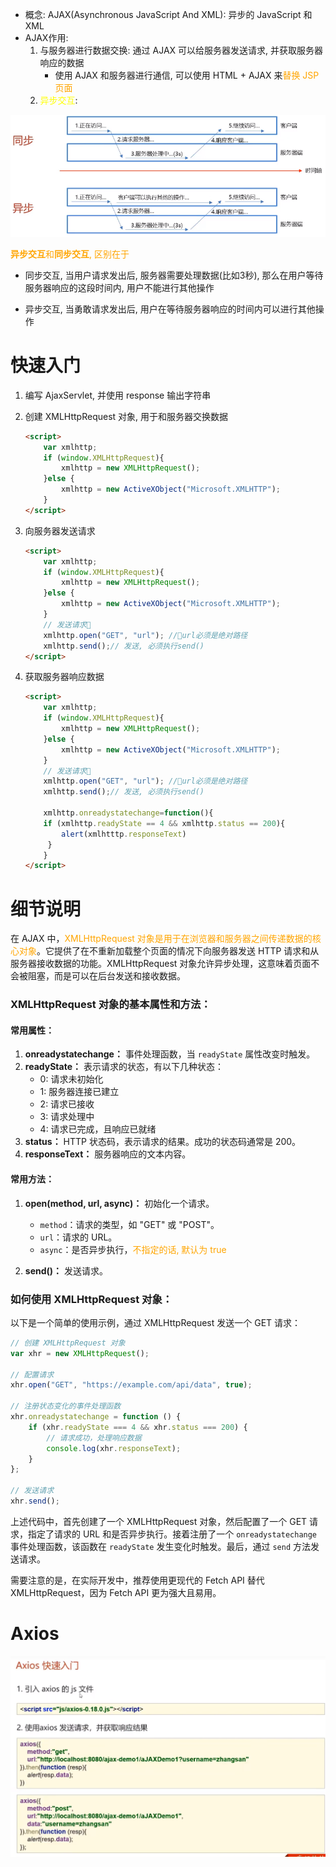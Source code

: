 + 概念: AJAX(Asynchronous JavaScript And XML): 异步的 JavaScript 和 XML
+ AJAX作用: 
  1. 与服务器进行数据交换: 通过 AJAX 可以给服务器发送请求, 并获取服务器响应的数据
     + 使用 AJAX 和服务器进行通信, 可以使用 HTML + AJAX 来<font color='orange'>替换 JSP 页面</font>
  2. <font color='yellow'>异步交互</font>: 

![image-20231212152110453](AJAX.assets/image-20231212152110453.png)

<font color='orange'>**异步交互**和**同步交互**, 区别在于</font>

+ 同步交互, 当用户请求发出后, 服务器需要处理数据(比如3秒), 那么在用户等待服务器响应的这段时间内, 用户不能进行其他操作 

+ 异步交互, 当勇敢请求发出后, 用户在等待服务器响应的时间内可以进行其他操作





# 快速入门

1. 编写 AjaxServlet, 并使用 response 输出字符串

2. 创建 XMLHttpRequest 对象, 用于和服务器交换数据

   ```html
   <script>
       var xmlhttp;
       if (window.XMLHttpRequest){
           xmlhttp = new XMLHttpRequest();
       }else {
           xmlhttp = new ActiveXObject("Microsoft.XMLHTTP");
       }
   </script>
   ```

3. 向服务器发送请求

   ```html
   <script>
       var xmlhttp;
       if (window.XMLHttpRequest){
           xmlhttp = new XMLHttpRequest();
       }else {
           xmlhttp = new ActiveXObject("Microsoft.XMLHTTP");
       }
       // 发送请求🎁
       xmlhttp.open("GET", "url"); //🎁url必须是绝对路径
       xmlhttp.send();// 发送, 必须执行send()
   </script>
   ```

4. 获取服务器响应数据

   ```html
   <script>
       var xmlhttp;
       if (window.XMLHttpRequest){
           xmlhttp = new XMLHttpRequest();
       }else {
           xmlhttp = new ActiveXObject("Microsoft.XMLHTTP");
       }
       // 发送请求🎁
       xmlhttp.open("GET", "url"); //🎁url必须是绝对路径
       xmlhttp.send();// 发送, 必须执行send()
       
       xmlhttp.onreadystatechange=function(){
       if (xmlhttp.readyState == 4 && xmlhttp.status == 200){
           alert(xmlhtttp.responseText)
   	    }
       }
   </script>
   ```

    



# 细节说明

在 AJAX 中，<font color='orange'>XMLHttpRequest 对象是用于在浏览器和服务器之间传递数据的核心对象</font>。它提供了在不重新加载整个页面的情况下向服务器发送 HTTP 请求和从服务器接收数据的功能。XMLHttpRequest 对象允许异步处理，这意味着页面不会被阻塞，而是可以在后台发送和接收数据。

### XMLHttpRequest 对象的基本属性和方法：

#### 常用属性：

1. **onreadystatechange：** 事件处理函数，当 `readyState` 属性改变时触发。
2. **readyState：** 表示请求的状态，有以下几种状态：
   - 0: 请求未初始化
   - 1: 服务器连接已建立
   - 2: 请求已接收
   - 3: 请求处理中
   - 4: 请求已完成，且响应已就绪
3. **status：** HTTP 状态码，表示请求的结果。成功的状态码通常是 200。
4. **responseText：** 服务器响应的文本内容。

#### 常用方法：

1. **open(method, url, async)：** 初始化一个请求。
   - `method`：请求的类型，如 "GET" 或 "POST"。
   - `url`：请求的 URL。
   - `async`：是否异步执行，<font color='orange'>不指定的话, 默认为 true</font>

2. **send()：** 发送请求。

### 如何使用 XMLHttpRequest 对象：

以下是一个简单的使用示例，通过 XMLHttpRequest 发送一个 GET 请求：

```javascript
// 创建 XMLHttpRequest 对象
var xhr = new XMLHttpRequest();

// 配置请求
xhr.open("GET", "https://example.com/api/data", true);

// 注册状态变化的事件处理函数
xhr.onreadystatechange = function () {
    if (xhr.readyState === 4 && xhr.status === 200) {
        // 请求成功，处理响应数据
        console.log(xhr.responseText);
    }
};

// 发送请求
xhr.send();
```

上述代码中，首先创建了一个 XMLHttpRequest 对象，然后配置了一个 GET 请求，指定了请求的 URL 和是否异步执行。接着注册了一个 `onreadystatechange` 事件处理函数，该函数在 `readyState` 发生变化时触发。最后，通过 `send` 方法发送请求。

需要注意的是，在实际开发中，推荐使用更现代的 Fetch API 替代 XMLHttpRequest，因为 Fetch API 更为强大且易用。

# Axios

![image-20231226160937995](AJAX.assets/image-20231226160937995.png)



